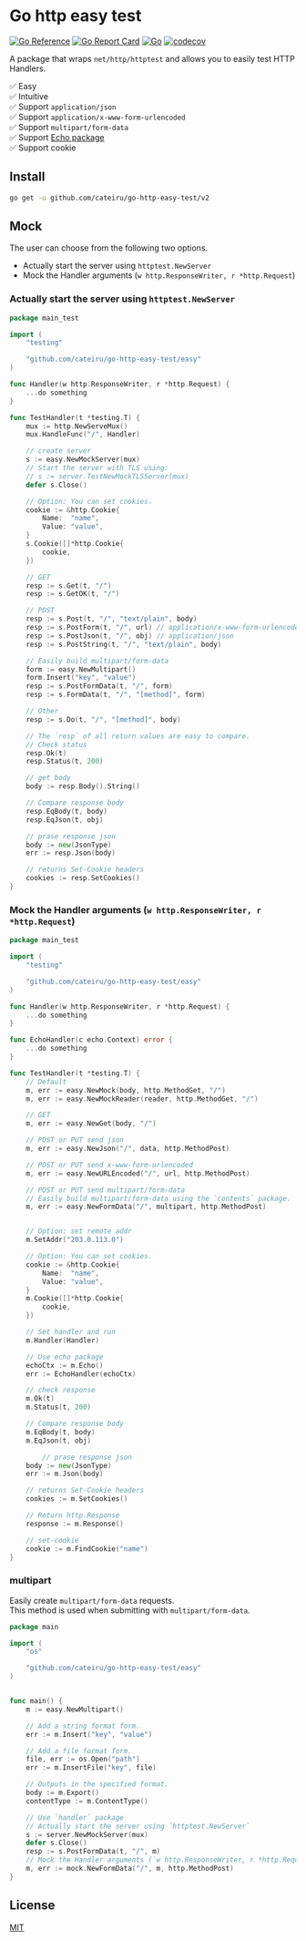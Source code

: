 # Go http easy test

[![Go Reference](https://pkg.go.dev/badge/github.com/cateiru/go-http-easy-test.svg)](https://pkg.go.dev/github.com/cateiru/go-http-easy-test) [![Go Report Card](https://goreportcard.com/badge/github.com/cateiru/go-http-easy-test)](https://goreportcard.com/report/github.com/cateiru/go-http-easy-test) [![Go](https://github.com/cateiru/go-http-easy-test/actions/workflows/go.yml/badge.svg?branch=main)](https://github.com/cateiru/go-http-easy-test/actions/workflows/go.yml) [![codecov](https://codecov.io/gh/cateiru/go-http-easy-test/branch/main/graph/badge.svg?token=3yN9nRKyvb)](https://codecov.io/gh/cateiru/go-http-easy-test)

A package that wraps `net/http/httptest` and allows you to easily test HTTP Handlers.

✅ Easy<br/>
✅ Intuitive<br/>
✅ Support `application/json`<br/>
✅ Support `application/x-www-form-urlencoded`<br/>
✅ Support `multipart/form-data`<br/>
✅ Support [Echo package](https://echo.labstack.com/)<br/>
✅ Support cookie<br/>

## Install

```bash
go get -u github.com/cateiru/go-http-easy-test/v2
```

## Mock

The user can choose from the following two options.

- Actually start the server using `httptest.NewServer`
- Mock the Handler arguments (`w http.ResponseWriter, r *http.Request`)

### Actually start the server using `httptest.NewServer`

```go
package main_test

import (
    "testing"

    "github.com/cateiru/go-http-easy-test/easy"
)

func Handler(w http.ResponseWriter, r *http.Request) {
    ...do something
}

func TestHandler(t *testing.T) {
    mux := http.NewServeMux()
    mux.HandleFunc("/", Handler)

    // create server
    s := easy.NewMockServer(mux)
    // Start the server with TLS using:
    // s := server.TestNewMockTLSServer(mux)
    defer s.Close()

    // Option: You can set cookies.
    cookie := &http.Cookie{
        Name:  "name",
        Value: "value",
    }
    s.Cookie([]*http.Cookie{
        cookie,
    })

    // GET
    resp := s.Get(t, "/")
    resp := s.GetOK(t, "/")

    // POST
    resp := s.Post(t, "/", "text/plain", body)
    resp := s.PostForm(t, "/", url) // application/x-www-form-urlencoded
    resp := s.PostJson(t, "/", obj) // application/json
    resp := s.PostString(t, "/", "text/plain", body)

    // Easily build multipart/form-data
    form := easy.NewMultipart()
    form.Insert("key", "value")
    resp := s.PostFormData(t, "/", form)
    resp := s.FormData(t, "/", "[method]", form)

    // Other
    resp := s.Do(t, "/", "[method]", body)

    // The `resp` of all return values are easy to compare.
    // Check status
    resp.Ok(t)
    resp.Status(t, 200)

    // get body
    body := resp.Body().String()

    // Compare response body
    resp.EqBody(t, body)
    resp.EqJson(t, obj)

    // prase response json
    body := new(JsonType)
    err := resp.Json(body)

    // returns Set-Cookie headers
    cookies := resp.SetCookies()
}
```

### Mock the Handler arguments (`w http.ResponseWriter, r *http.Request`)

```go
package main_test

import (
    "testing"

    "github.com/cateiru/go-http-easy-test/easy"
)

func Handler(w http.ResponseWriter, r *http.Request) {
    ...do something
}

func EchoHandler(c echo.Context) error {
    ...do something
}

func TestHandler(t *testing.T) {
    // Default
    m, err := easy.NewMock(body, http.MethodGet, "/")
    m, err := easy.NewMockReader(reader, http.MethodGet, "/")

    // GET
    m, err := easy.NewGet(body, "/")

    // POST or PUT send json
    m, err := easy.NewJson("/", data, http.MethodPost)

    // POST or PUT send x-www-form-urlencoded
    m, err := easy.NewURLEncoded("/", url, http.MethodPost)

    // POST or PUT send multipart/form-data
    // Easily build multipart/form-data using the `contents` package.
    m, err := easy.NewFormData("/", multipart, http.MethodPost)


    // Option: set remote addr
    m.SetAddr("203.0.113.0")

    // Option: You can set cookies.
    cookie := &http.Cookie{
        Name:  "name",
        Value: "value",
    }
    m.Cookie([]*http.Cookie{
        cookie,
    })

    // Set handler and run
    m.Handler(Handler)

    // Use echo package
    echoCtx := m.Echo()
    err := EchoHandler(echoCtx)

    // check response
    m.Ok(t)
    m.Status(t, 200)

    // Compare response body
    m.EqBody(t, body)
    m.EqJson(t, obj)

        // prase response json
    body := new(JsonType)
    err := m.Json(body)

    // returns Set-Cookie headers
    cookies := m.SetCookies()

    // Return http.Response
    response := m.Response()

    // set-cookie
    cookie := m.FindCookie("name")
}
```

### multipart

Easily create `multipart/form-data` requests.<br/>
This method is used when submitting with `multipart/form-data`.

```go
package main

import (
    "os"

    "github.com/cateiru/go-http-easy-test/easy"
)


func main() {
    m := easy.NewMultipart()

    // Add a string format form.
    err := m.Insert("key", "value")

    // Add a file format form.
    file, err := os.Open("path")
    err := m.InsertFile("key", file)

    // Outputs in the specified format.
    body := m.Export()
    contentType := m.ContentType()

    // Use `handler` package
    // Actually start the server using `httptest.NewServer`
    s := server.NewMockServer(mux)
    defer s.Close()
    resp := s.PostFormData(t, "/", m)
    // Mock the Handler arguments (`w http.ResponseWriter, r *http.Request`)
    m, err := mock.NewFormData("/", m, http.MethodPost)
}

```

## License

[MIT](./LICENSE)
